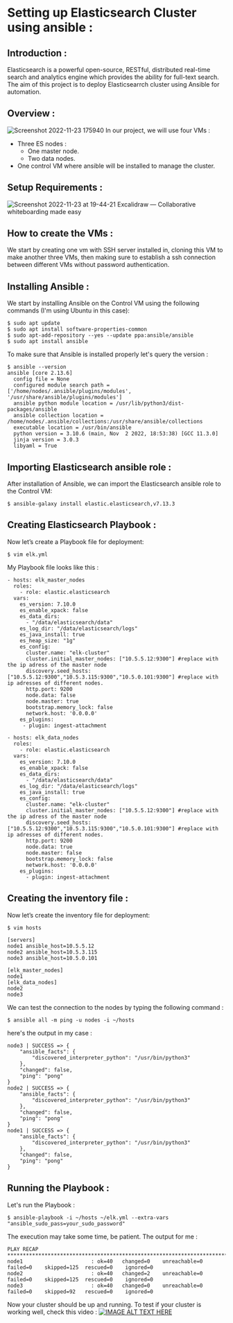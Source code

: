 # Setting up Elasticsearch Cluster using ansible :
## Introduction :
Elasticsearch is a powerful open-source, RESTful, distributed real-time search and analytics engine which provides the ability for full-text search. The aim of this project is to deploy Elasticsearrch cluster using Ansible for
automation.
## Overview :
![Screenshot 2022-11-23 175940](https://user-images.githubusercontent.com/77440761/203608648-f1577d12-2ce9-44a7-a336-1bcd36f366c0.png)
  In our project, we will use four VMs : 
  - Three ES nodes :
    - One master node.
    - Two data nodes.
  - One control VM where ansible will be installed to manage the cluster.
## Setup Requirements :
![Screenshot 2022-11-23 at 19-44-21 Excalidraw — Collaborative whiteboarding made easy](https://user-images.githubusercontent.com/77440761/203624486-ac0b6555-8ef3-4478-9cb0-ea1b3957e2ec.png)
## How to create the VMs :
We start by creating one vm with SSH server installed in, cloning this VM to make another three VMs, then making sure to establish a ssh connection between different VMs without password authentication.
## Installing Ansible :
We start by installing Ansible on the Control VM using the following commands (I'm using Ubuntu in this case):
```console
$ sudo apt update
$ sudo apt install software-properties-common
$ sudo apt-add-repository --yes --update ppa:ansible/ansible
$ sudo apt install ansible
```
To make sure that Ansible is installed properly let's query the version :
```console
$ ansible --version
ansible [core 2.13.6]
  config file = None
  configured module search path = ['/home/nodes/.ansible/plugins/modules', '/usr/share/ansible/plugins/modules']
  ansible python module location = /usr/lib/python3/dist-packages/ansible
  ansible collection location = /home/nodes/.ansible/collections:/usr/share/ansible/collections
  executable location = /usr/bin/ansible
  python version = 3.10.6 (main, Nov  2 2022, 18:53:38) [GCC 11.3.0]
  jinja version = 3.0.3
  libyaml = True
```
## Importing Elasticsearch ansible role :
After installation of Ansible, we can import the Elasticsearch ansible role to the Control VM:
```console
$ ansible-galaxy install elastic.elasticsearch,v7.13.3
```
## Creating Elasticsearch Playbook :
Now let’s create a Playbook file for deployment:
```console
$ vim elk.yml
```
My Playbook file looks like this :
```
- hosts: elk_master_nodes
  roles:
    - role: elastic.elasticsearch
  vars:
    es_version: 7.10.0
    es_enable_xpack: false
    es_data_dirs:
      - "/data/elasticsearch/data"
    es_log_dir: "/data/elasticsearch/logs"
    es_java_install: true
    es_heap_size: "1g"
    es_config:
      cluster.name: "elk-cluster"
      cluster.initial_master_nodes: ["10.5.5.12:9300"] #replace with the ip adress of the master node
      discovery.seed_hosts: ["10.5.5.12:9300","10.5.3.115:9300","10.5.0.101:9300"] #replace with ip adresses of different nodes. 
      http.port: 9200
      node.data: false
      node.master: true
      bootstrap.memory_lock: false
      network.host: '0.0.0.0'
    es_plugins:
     - plugin: ingest-attachment

- hosts: elk_data_nodes
  roles:
    - role: elastic.elasticsearch
  vars:
    es_version: 7.10.0
    es_enable_xpack: false
    es_data_dirs:
      - "/data/elasticsearch/data"
    es_log_dir: "/data/elasticsearch/logs"
    es_java_install: true
    es_config:
      cluster.name: "elk-cluster"
      cluster.initial_master_nodes: ["10.5.5.12:9300"] #replace with the ip adress of the master node
      discovery.seed_hosts: ["10.5.5.12:9300","10.5.3.115:9300","10.5.0.101:9300"] #replace with ip adresses of different nodes. 
      http.port: 9200
      node.data: true
      node.master: false
      bootstrap.memory_lock: false
      network.host: '0.0.0.0'
    es_plugins:
      - plugin: ingest-attachment
```
## Creating the inventory file :
Now let’s create the inventory file for deployment:
```console
$ vim hosts
```
```
[servers]
node1 ansible_host=10.5.5.12
node2 ansible_host=10.5.3.115
node3 ansible_host=10.5.0.101

[elk_master_nodes]
node1
[elk_data_nodes]
node2
node3
```
We can test the connection to the nodes by typing the following command :
```console
$ ansible all -m ping -u nodes -i ~/hosts
```
here's the output in my case :
```
node3 | SUCCESS => {
    "ansible_facts": {
        "discovered_interpreter_python": "/usr/bin/python3"
    },
    "changed": false,
    "ping": "pong"
}
node2 | SUCCESS => {
    "ansible_facts": {
        "discovered_interpreter_python": "/usr/bin/python3"
    },
    "changed": false,
    "ping": "pong"
}
node1 | SUCCESS => {
    "ansible_facts": {
        "discovered_interpreter_python": "/usr/bin/python3"
    },
    "changed": false,
    "ping": "pong"
}

```
## Running the Playbook :
Let's run the Playbook :
```console
$ ansible-playbook -i ~/hosts ~/elk.yml --extra-vars "ansible_sudo_pass=your_sudo_password"
```
The execution may take some time, be patient.
The output for me :
```
PLAY RECAP ********************************************************************************************************************
node1                      : ok=40   changed=0    unreachable=0    failed=0    skipped=125  rescued=0    ignored=0   
node2                      : ok=40   changed=2    unreachable=0    failed=0    skipped=125  rescued=0    ignored=0   
node3                      : ok=40   changed=0    unreachable=0    failed=0    skipped=92   rescued=0    ignored=0  
```
Now your cluster should be up and running. To test if your cluster is working well, check this video : 
[![IMAGE ALT TEXT HERE](https://img.youtube.com/vi/gUAATvQJu3E/0.jpg)](https://www.youtube.com/watch?v=gUAATvQJu3E)
